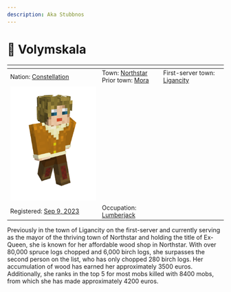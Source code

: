 ```yaml
---
description: Aka Stubbnos
---
```


# 👤 Volymskala



<table data-view="cards"><thead><tr><th></th><th></th><th></th></tr></thead><tbody><tr><td>Nation: <a href="../../../../nations/present-nations/constellation.md">Constellation</a></td><td>Town: <a href="../">Northstar</a><br>Prior town: <a href="../../mora.md">Mora</a></td><td>First-server town: <a href="../../../../../additional-guides-and-commands/others/the-2022-nordics-server/ligancity.md">Ligancity</a></td></tr><tr><td><img src="../../../../../.gitbook/assets/image (1) (1).png" alt="" data-size="original"></td><td></td><td></td></tr><tr><td>Registered: <a href="../../../../../additional-guides-and-commands/others/server-dates/september-23/september-9-2023.md">Sep 9, 2023</a></td><td>Occupation: <a href="../../../../../additional-guides-and-commands/others/occupations/resource-gatherers.md">Lumberjack</a></td><td></td></tr></tbody></table>

Previously in the town of Ligancity on the first-server and currently serving as the mayor of the thriving town of Northstar and holding the title of Ex-Queen, she is known for her affordable wood shop in Northstar. With over 80,000 spruce logs chopped and 6,000 birch logs, she surpasses the second person on the list, who has only chopped 280 birch logs. Her accumulation of wood has earned her approximately 3500 euros. Additionally, she ranks in the top 5 for most mobs killed with 8400 mobs, from which she has made approximately 4200 euros.

